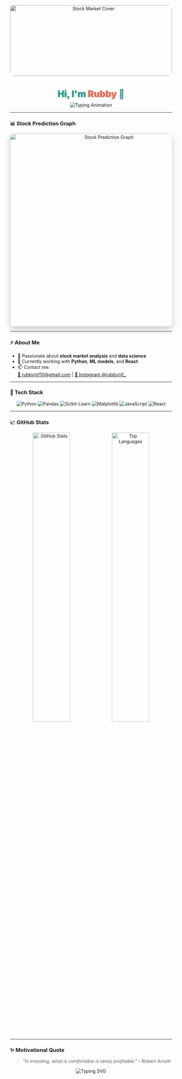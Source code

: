 <!-- 🖼️ Foto Sampul -->
<p align="center">
  <img src="https://images.unsplash.com/photo-1519389950473-47ba0277781c?auto=format&fit=crop&w=1280&q=80" alt="Stock Market Cover" width="100%" style="border-radius:12px; max-height:220px; object-fit:cover; filter: brightness(0.85);" />
</p>

<h1 align="center" style="color:#2a9d8f; font-weight: 900; text-shadow: 1px 1px 4px rgba(0,0,0,0.2);">
  Hi, I'm <span style="color:#e76f51;">Rubby</span> 👋
</h1>

<p align="center" style="margin-top:-10px;">
  <img src="https://readme-typing-svg.demolab.com?font=Fira+Code&size=24&pause=1000&color=264653&center=true&vCenter=true&width=380&lines=Stock+Market+Predictor;Data+Scientist;Web+Developer" alt="Typing Animation" />
</p>

---

### 📊 Stock Prediction Graph  
<p align="center">
  <img src="https://media.giphy.com/media/3o6ZtpxSZbQRRnwCKQ/giphy.gif" alt="Stock Prediction Graph" width="600" style="border-radius:12px; box-shadow: 0 8px 20px rgba(0,0,0,0.2);" />
</p>

---

### ⚡ About Me
- 🔭 Passionate about **stock market analysis** and **data science**  
- 🌱 Currently working with **Python**, **ML models**, and **React**  
- 📫 Contact me:  
  [📧 rubbymf10@gmail.com](mailto:rubbymf10@gmail.com) | [📸 Instagram @rubbymf_](https://instagram.com/rubbymf_)

---

### 💼 Tech Stack
<p align="center">
  <img src="https://img.shields.io/badge/Python-3776AB?style=for-the-badge&logo=python&logoColor=white" alt="Python" />
  <img src="https://img.shields.io/badge/Pandas-150458?style=for-the-badge&logo=pandas&logoColor=white" alt="Pandas" />
  <img src="https://img.shields.io/badge/Scikit--Learn-F7931E?style=for-the-badge&logo=scikit-learn&logoColor=white" alt="Scikit-Learn" />
  <img src="https://img.shields.io/badge/Matplotlib-F97617?style=for-the-badge&logo=matplotlib&logoColor=white" alt="Matplotlib" />
  <img src="https://img.shields.io/badge/JavaScript-F7DF1E?style=for-the-badge&logo=javascript&logoColor=black" alt="JavaScript" />
  <img src="https://img.shields.io/badge/React-20232A?style=for-the-badge&logo=react&logoColor=61DAFB" alt="React" />
</p>

---

### 📈 GitHub Stats
<p align="center">
  <img src="https://github-readme-stats.vercel.app/api?username=rubbymf10&show_icons=true&theme=radical&hide_border=true" width="48%" alt="GitHub Stats" />
  <img src="https://github-readme-stats.vercel.app/api/top-langs/?username=rubbymf10&layout=compact&theme=radical&hide_border=true" width="48%" alt="Top Languages" />
</p>

---

### ✨ Motivational Quote
> *"In investing, what is comfortable is rarely profitable."* – Robert Arnott

<p align="center">
  <img src="https://readme-typing-svg.demolab.com?font=Fira+Code&size=22&pause=800&color=2a9d8f&center=true&vCenter=true&width=460&lines=Keep+Learning+%26+Coding;Data+Driven+Decisions;Happy+Trading+%F0%9F%92%B0" alt="Typing SVG" />
</p>
